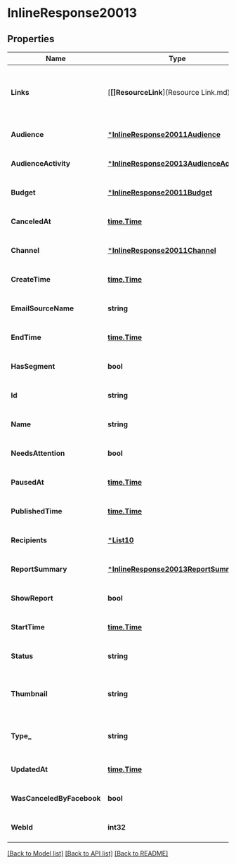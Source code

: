 # InlineResponse20013

## Properties
Name | Type | Description | Notes
------------ | ------------- | ------------- | -------------
**Links** | [**[]ResourceLink**](Resource Link.md) | A list of link types and descriptions for the API schema documents. | [optional] [default to null]
**Audience** | [***InlineResponse20011Audience**](inline_response_200_11_audience.md) |  | [optional] [default to null]
**AudienceActivity** | [***InlineResponse20013AudienceActivity**](inline_response_200_13_audience_activity.md) |  | [optional] [default to null]
**Budget** | [***InlineResponse20011Budget**](inline_response_200_11_budget.md) |  | [optional] [default to null]
**CanceledAt** | [**time.Time**](time.Time.md) |  | [optional] [default to null]
**Channel** | [***InlineResponse20011Channel**](inline_response_200_11_channel.md) |  | [optional] [default to null]
**CreateTime** | [**time.Time**](time.Time.md) |  | [optional] [default to null]
**EmailSourceName** | **string** |  | [optional] [default to null]
**EndTime** | [**time.Time**](time.Time.md) |  | [optional] [default to null]
**HasSegment** | **bool** |  | [optional] [default to null]
**Id** | **string** | Unique ID of an Outreach | [optional] [default to null]
**Name** | **string** | Title or name of an Outreach | [optional] [default to null]
**NeedsAttention** | **bool** |  | [optional] [default to null]
**PausedAt** | [**time.Time**](time.Time.md) |  | [optional] [default to null]
**PublishedTime** | [**time.Time**](time.Time.md) |  | [optional] [default to null]
**Recipients** | [***List10**](List_10.md) |  | [optional] [default to null]
**ReportSummary** | [***InlineResponse20013ReportSummary**](inline_response_200_13_report_summary.md) |  | [optional] [default to null]
**ShowReport** | **bool** | Outreach report availability | [optional] [default to null]
**StartTime** | [**time.Time**](time.Time.md) |  | [optional] [default to null]
**Status** | **string** | Campaign, Ad, or Page status | [optional] [default to null]
**Thumbnail** | **string** | The URL of the thumbnail for this outreach | [optional] [default to null]
**Type_** | **string** | Supported Campaign, Ad, Page type | [optional] [default to null]
**UpdatedAt** | [**time.Time**](time.Time.md) |  | [optional] [default to null]
**WasCanceledByFacebook** | **bool** |  | [optional] [default to null]
**WebId** | **int32** | Web ID | [optional] [default to null]

[[Back to Model list]](../README.md#documentation-for-models) [[Back to API list]](../README.md#documentation-for-api-endpoints) [[Back to README]](../README.md)

